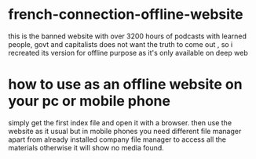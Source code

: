 # french-connection-offline-website
this is the banned website with over 3200 hours of podcasts with learned people, govt and capitalists does not want the truth to come out , so i recreated its version  for offline purpose as it's only available on deep web
# how to use as an offline website on your pc or mobile phone
simply get the first index file and open it with a browser.
then use the website as it usual but in mobile phones you need 
different file manager apart from already installed company file manager
to access all the materials otherwise it will show no media found.
